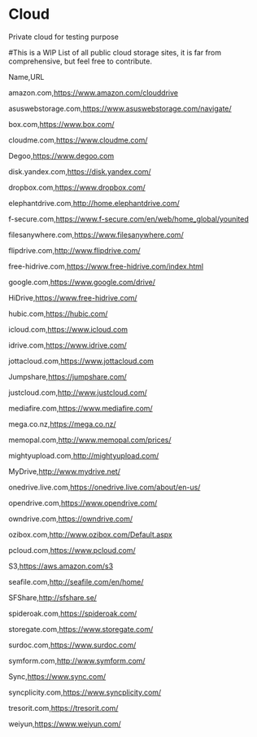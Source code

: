 # Cloud
Private cloud for testing purpose

#This is a WIP List of all public cloud storage sites, it is far from comprehensive, but feel free to contribute.

Name,URL 

amazon.com,https://www.amazon.com/clouddrive 

asuswebstorage.com,https://www.asuswebstorage.com/navigate/ 

box.com,https://www.box.com/ 

cloudme.com,https://www.cloudme.com/ 

Degoo,https://www.degoo.com 

disk.yandex.com,https://disk.yandex.com/ 

dropbox.com,https://www.dropbox.com/ 

elephantdrive.com,http://home.elephantdrive.com/ 

f-secure.com,https://www.f-secure.com/en/web/home_global/younited 

filesanywhere.com,https://www.filesanywhere.com/ 

flipdrive.com,http://www.flipdrive.com/

free-hidrive.com,https://www.free-hidrive.com/index.html 

google.com,https://www.google.com/drive/ 

HiDrive,https://www.free-hidrive.com/ 

hubic.com,https://hubic.com/ 

icloud.com,https://www.icloud.com 

idrive.com,https://www.idrive.com/ 

jottacloud.com,https://www.jottacloud.com 

Jumpshare,https://jumpshare.com/ 

justcloud.com,http://www.justcloud.com/ 

mediafire.com,https://www.mediafire.com/ 

mega.co.nz,https://mega.co.nz/ 

memopal.com,http://www.memopal.com/prices/ 

mightyupload.com,http://mightyupload.com/ 

MyDrive,http://www.mydrive.net/ 

onedrive.live.com,https://onedrive.live.com/about/en-us/ 

opendrive.com,https://www.opendrive.com/ 

owndrive.com,https://owndrive.com/ 

ozibox.com,http://www.ozibox.com/Default.aspx 

pcloud.com,https://www.pcloud.com/ 

S3,https://aws.amazon.com/s3 

seafile.com,http://seafile.com/en/home/ 

SFShare,http://sfshare.se/ 

spideroak.com,https://spideroak.com/ 

storegate.com,https://www.storegate.com/ 

surdoc.com,https://www.surdoc.com/ 

symform.com,http://www.symform.com/ 

Sync,https://www.sync.com/ 

syncplicity.com,https://www.syncplicity.com/ 

tresorit.com,https://tresorit.com/ 

weiyun,https://www.weiyun.com/

